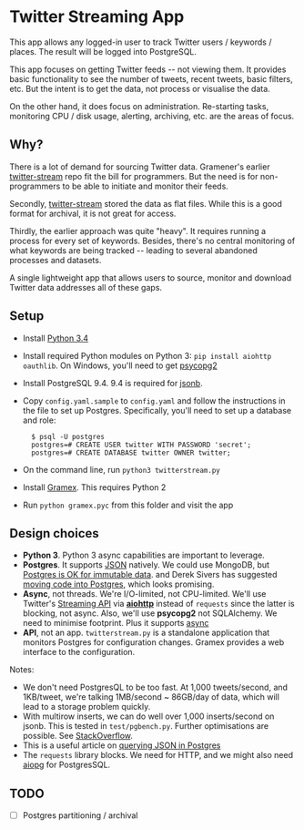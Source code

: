 Twitter Streaming App
=====================

This app allows any logged-in user to track Twitter users / keywords / places.
The result will be logged into PostgreSQL.

This app focuses on getting Twitter feeds -- not viewing them. It provides
basic functionality to see the number of tweets, recent tweets, basic filters,
etc. But the intent is to get the data, not process or visualise the data.

On the other hand, it does focus on administration. Re-starting tasks,
monitoring CPU / disk usage, alerting, archiving, etc. are the areas of focus.


## Why?

There is a lot of demand for sourcing Twitter data. Gramener's earlier
[twitter-stream](https://github.com/gramener/twitter-stream) repo fit the bill
for programmers. But the need is for non-programmers to be able to initiate
and monitor their feeds.

Secondly, [twitter-stream](https://github.com/gramener/twitter-stream) stored
the data as flat files. While this is a good format for archival, it is not
great for access.

Thirdly, the earlier approach was quite "heavy". It requires running a process
for every set of keywords. Besides, there's no central monitoring of what
keywords are being tracked -- leading to several abandoned processes and
datasets.

A single lightweight app that allows users to source, monitor and download
Twitter data addresses all of these gaps.

## Setup

- Install [Python 3.4](http://continuum.io/downloads#py34)
- Install required Python modules on Python 3:
  `pip install aiohttp oauthlib`. On Windows, you'll need to get
  [psycopg2](www.lfd.uci.edu/~gohlke/pythonlibs/)
- Install PostgreSQL 9.4. 9.4 is required for
  [jsonb](http://www.postgresql.org/docs/9.4/static/datatype-json.html).
- Copy `config.yaml.sample` to `config.yaml` and follow the instructions in
  the file to set up Postgres. Specifically, you'll need to set up a database
  and role:

        $ psql -U postgres
        postgres=# CREATE USER twitter WITH PASSWORD 'secret';
        postgres=# CREATE DATABASE twitter OWNER twitter;

- On the command line, run `python3 twitterstream.py`
- Install [Gramex](https://learn.gramener.com/docs/server). This requires
  Python 2
- Run `python gramex.pyc` from this folder and visit the app


## Design choices

- **Python 3**. Python 3 async capabilities are important to leverage.
- **Postgres**. It supports [JSON](http://www.postgresql.org/docs/9.4/static/datatype-json.html)
  natively. We could use MongoDB, but
  [Postgres is OK for immutable data](https://www.compose.io/articles/is-postgresql-your-next-json-database/).
  and Derek Sivers has suggested
  [moving code into Postgres](http://sivers.org/pg), which looks promising.
- **Async**, not threads. We're I/O-limited, not CPU-limited. We'll use
  Twitter's [Streaming API](https://dev.twitter.com/streaming/overview) via
  **[aiohttp](http://aiohttp.readthedocs.org/)** instead of `requests` since
  the latter is blocking, not async. Also, we'll use **psycopg2** not
  SQLAlchemy. We need to minimise footprint. Plus it supports
  [async](http://initd.org/psycopg/docs/advanced.html#asynchronous-support)
- **API**, not an app. `twitterstream.py` is a standalone application that
  monitors Postgres for configuration changes. Gramex provides a web interface
  to the configuration.

Notes:

- We don't need PostgresQL to be too fast. At 1,000 tweets/second, and
  1KB/tweet, we're talking 1MB/second ~ 86GB/day of data, which will lead to a
  storage problem quickly.
- With multirow inserts, we can do well over 1,000 inserts/second on jsonb.
  This is tested in `test/pgbench.py`. Further optimisations are possible. See
  [StackOverflow](http://stackoverflow.com/a/12207237/100904).
- This is a useful article on
  [querying JSON in Postgres](http://schinckel.net/2014/05/25/querying-json-in-postgres/)
- The `requests` library blocks. We need
   for HTTP, and we might also need
  [aiopg](https://github.com/aio-libs/aiopg) for PostgresSQL.


## TODO

- [ ] Postgres partitioning / archival
